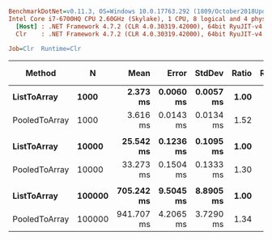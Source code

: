 ``` ini

BenchmarkDotNet=v0.11.3, OS=Windows 10.0.17763.292 (1809/October2018Update/Redstone5)
Intel Core i7-6700HQ CPU 2.60GHz (Skylake), 1 CPU, 8 logical and 4 physical cores
  [Host] : .NET Framework 4.7.2 (CLR 4.0.30319.42000), 64bit RyuJIT-v4.7.3324.0
  Clr    : .NET Framework 4.7.2 (CLR 4.0.30319.42000), 64bit RyuJIT-v4.7.3324.0

Job=Clr  Runtime=Clr  

```
|        Method |      N |       Mean |     Error |    StdDev | Ratio | RatioSD | Gen 0/1k Op | Gen 1/1k Op | Gen 2/1k Op | Allocated Memory/Op |
|-------------- |------- |-----------:|----------:|----------:|------:|--------:|------------:|------------:|------------:|--------------------:|
|   **ListToArray** |   **1000** |   **2.373 ms** | **0.0060 ms** | **0.0057 ms** |  **1.00** |    **0.00** |  **12785.1563** |           **-** |           **-** |            **38.41 MB** |
| PooledToArray |   1000 |   3.616 ms | 0.0143 ms | 0.0134 ms |  1.52 |    0.01 |  12785.1563 |           - |           - |            38.41 MB |
|               |        |            |           |           |       |         |             |             |             |                     |
|   **ListToArray** |  **10000** |  **25.542 ms** | **0.1236 ms** | **0.1095 ms** |  **1.00** |    **0.00** | **126562.5000** |           **-** |           **-** |           **381.93 MB** |
| PooledToArray |  10000 |  33.273 ms | 0.1504 ms | 0.1333 ms |  1.30 |    0.01 | 126533.3333 |           - |           - |           381.93 MB |
|               |        |            |           |           |       |         |             |             |             |                     |
|   **ListToArray** | **100000** | **705.242 ms** | **9.5045 ms** | **8.8905 ms** |  **1.00** |    **0.00** | **797000.0000** | **797000.0000** | **797000.0000** |          **3814.93 MB** |
| PooledToArray | 100000 | 941.707 ms | 4.2065 ms | 3.7290 ms |  1.34 |    0.02 | 928000.0000 | 912000.0000 | 912000.0000 |          3814.93 MB |
